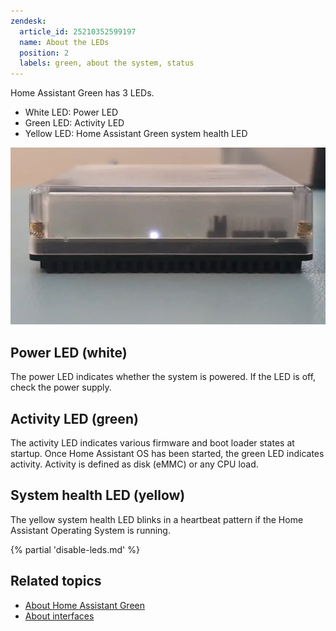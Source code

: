 ```yaml
---
zendesk:
  article_id: 25210352599197
  name: About the LEDs
  position: 2
  labels: green, about the system, status
---
```


Home Assistant Green has 3 LEDs.

- White LED: Power LED
- Green LED: Activity LED
- Yellow LED: Home Assistant Green system health LED

![Clip showing the 3 LEDS on Home Assistant Green](/static/img/green/green_yellow_led_heartbeat.webp)

## Power LED (white)

The power LED indicates whether the system is powered. If the LED is off, check the power supply.

## Activity LED (green)

The activity LED indicates various firmware and boot loader states at startup. Once Home Assistant OS has been started, the green LED indicates activity. Activity is defined as disk (eMMC) or any CPU load.

## System health LED (yellow)

The yellow system health LED blinks in a heartbeat pattern if the Home Assistant Operating System is running.

{% partial 'disable-leds.md' %}

## Related topics

- [About Home Assistant Green](/hc/en-us/articles/25212448491165/)
- [About interfaces](/hc/en-us/articles/25212058857373)
